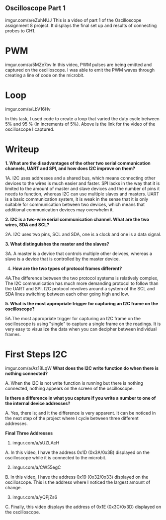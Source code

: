 ## Oscilloscope Part 1

 imgur.com/a/eZuhNUJ This is a video of part 1 of the Oscilloscope assignment 8 project. It displays the final set up and results of connecting probes to CH1. 
 
# PWM

imgur.com/a/5MZe7pv
In this video, PWM pulses are being emitted and captured on the oscilloscope. I was able to emit the PWM waves through creating a line of code on the microbit. 

# Loop

imgur.com/a/LbV16Hv

In this task, I used code to create a loop that varied the duty cycle between 5% and 95 % (In increments of 5%). Above is the link for the video of the oscilloscope I captured. 

# Writeup

**1. What are the disadvantages of the other two serial communication channels, UART and SPI, and how does I2C improve on them?**

1A. I2C uses addresses and a shared bus, which means connecting other devices to the wires is much easier and faster. SPI lacks in the way that it is limited to the amount of master and slave devices and the number of pins it needs to function, whereas I2C can use multiple slaves and masters. UART is a basic communication system, it is weak in the sense that it is only suitable for communication between two devices, which means that additional communication devices may overwhelm it. 

**2. I2C is a two-wire serial communication channel. What are the two wires, SDA and SCL?**

2A. I2C uses two pins, SCL and SDA, one is a clock and one is a data signal. 

**3. What distinguishes the master and the slaves?**

3A. A master is a device that controls multiple other deivces, whereas a slave is a device that is controlled by the master device. 

4. **How are the two types of protocol frames different?**

4A.The difference between the two protocol systems is relatively complex, The I2C communication has much more demanding protocol to follow than the UART and SPI. I2C protocol revolves around a system of the SCL and SDA lines switching between each other going high and low. 

**5. What is the most appropriate trigger for capturing an I2C frame on the oscilloscope?**

5A.The most appropriate trigger for capturing an I2C frame on the oscilloscope is using "single" to capture a single frame on the readings. It is very easy to visualize the data when you can decipher between individual frames. 



# First Steps I2C

imgur.com/a/Az18LqW
**What does the I2C write function do when there is nothing connected?**

A. When the I2C is not write function is running but there is nothing connected, nothing appears on the screen of the oscilloscope.

**Is there a difference in what you capture if you write a number to one of the internal device addresses?**

A. Yes, there is; and it the difference is very apparent. It can be noticed in the next step of the project where I cycle between three different addresses. 


**Final Three Addresses**

1. imgur.com/a/sUZLAcH

  A. In this video, I have the address 	0x1D (0x3A/0x3B) displayed on the oscilloscope while it is connected to the microbit. 
  
  
2. imgur.com/a/CW55egC

  B. In this video, I have the address 0x19 (0x32/0x33) displayed on the oscilloscope. This is the address where I noticed the largest 
  amount of change. 
  
  
3. imgur.com/a/yQPjZs6

  C. Finally, this video displays the address of 0x1E (0x3C/0x3D) displayed on the oscilloscope. 
  

                   
